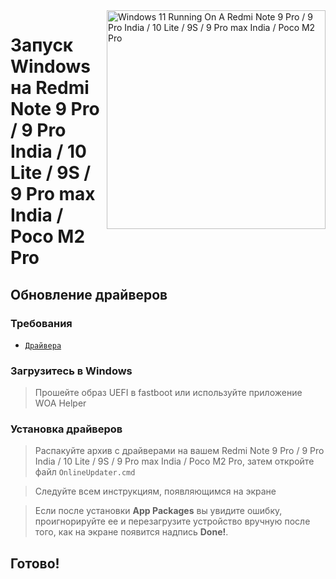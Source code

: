 <img align="right" src="https://github.com/woa-miatoll/Port-Windows-11-Redmi-Note-9-Pro/blob/main/Miatoll.png" width="350" alt="Windows 11 Running On A Redmi Note 9 Pro / 9 Pro India / 10 Lite / 9S / 9 Pro max India / Poco M2 Pro">

# Запуск Windows на Redmi Note 9 Pro / 9 Pro India / 10 Lite / 9S / 9 Pro max India / Poco M2 Pro

## Обновление драйверов

### Требования
- [```Драйвера```](https://github.com/woa-miatoll/Miatoll-Releases/releases/latest)

### Загрузитесь в Windows
> Прошейте образ UEFI в fastboot или используйте приложение WOA Helper

### Установка драйверов
> Распакуйте архив с драйверами на вашем Redmi Note 9 Pro / 9 Pro India / 10 Lite / 9S / 9 Pro max India / Poco M2 Pro, затем откройте файл `OnlineUpdater.cmd`

> Следуйте всем инструкциям, появляющимся на экране

> Если после установки **App Packages** вы увидите ошибку, проигнорируйте ее и перезагрузите устройство вручную после того, как на экране появится надпись **Done!**.

## Готово!
